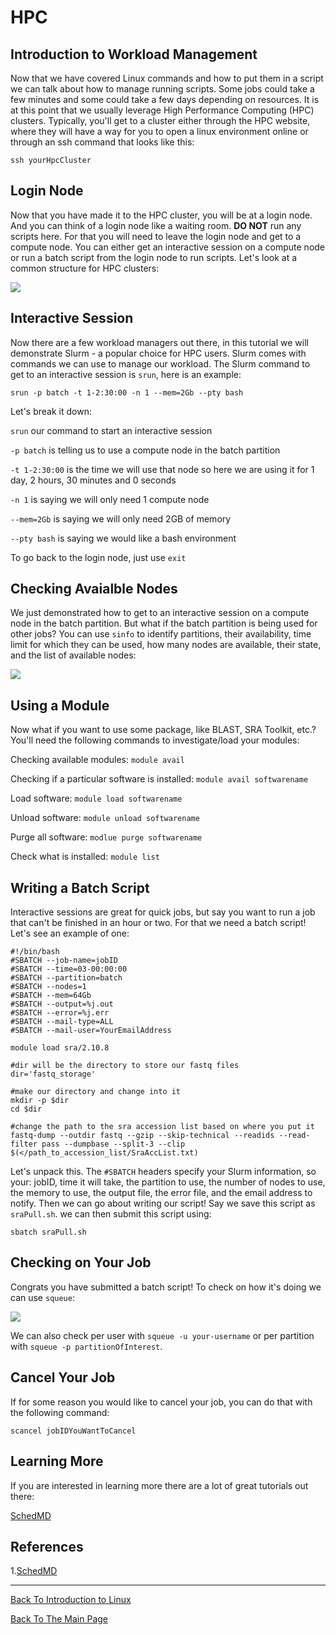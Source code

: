 # HPC

## Introduction to Workload Management
Now that we have covered Linux commands and how to put them in a script we can talk about how to manage running scripts. Some jobs could take a few minutes and some could take a few days depending on resources. It is at this point that we usually leverage High Performance Computing (HPC) clusters. Typically, you'll get to a cluster either through the HPC website, where they will have a way for you to open a linux environment online or through an ssh command that looks like this:

```ssh yourHpcCluster```

## Login Node

Now that you have made it to the HPC cluster, you will be at a login node. And you can think of a login node like a waiting room. **DO NOT** run any scripts here. For that you will need to leave the login node and get to a compute node. You can either get an interactive session on a compute node or run a batch script from the login node to run scripts. Let's look at a common structure for HPC clusters:

![](images/hpc-layout.PNG)

## Interactive Session

Now there are a few workload managers out there, in this tutorial we will demonstrate Slurm - a popular choice for HPC users. Slurm comes with commands we can use to manage our workload. The Slurm command to get to an interactive session is ```srun```, here is an example:

```srun -p batch -t 1-2:30:00 -n 1 --mem=2Gb --pty bash```

Let's break it down:

```srun``` our command to start an interactive session

```-p batch``` is telling us to use a compute node in the batch partition

```-t 1-2:30:00``` is the time we will use that node so here we are using it for 1 day, 2 hours, 30 minutes and 0 seconds

```-n 1``` is saying we will only need 1 compute node

```--mem=2Gb``` is saying we will only need 2GB of memory

```--pty bash``` is saying we would like a bash environment

To go back to the login node, just use ```exit```

## Checking Avaialble Nodes

We just demonstrated how to get to an interactive session on a compute node in the batch partition. But what if the batch partition is being used for other jobs? You can use ```sinfo``` to identify partitions, their availability, time limit for which they can be used, how many nodes are available, their state, and the list of available nodes:

![](images/sinfo.PNG)

## Using a Module

Now what if you want to use some package, like BLAST, SRA Toolkit, etc.? You'll need the following commands to investigate/load your modules:

Checking available modules: ```module avail```

Checking if a particular software is installed: ```module avail softwarename```  

Load software: ```module load softwarename``` 

Unload software: ```module unload softwarename``` 

Purge all software: ```modlue purge softwarename```

Check what is installed: ```module list``` 

## Writing a Batch Script

Interactive sessions are great for quick jobs, but say you want to run a job that can't be finished in an hour or two. For that we need a batch script! Let's see an example of one:

``` 
#!/bin/bash
#SBATCH --job-name=jobID
#SBATCH --time=03-00:00:00
#SBATCH --partition=batch
#SBATCH --nodes=1
#SBATCH --mem=64Gb
#SBATCH --output=%j.out
#SBATCH --error=%j.err
#SBATCH --mail-type=ALL
#SBATCH --mail-user=YourEmailAddress

module load sra/2.10.8

#dir will be the directory to store our fastq files​
dir='fastq_storage'

#make our directory and change into it
mkdir -p $dir
cd $dir

#change the path to the sra accession list based on where you put it
fastq-dump --outdir fastq --gzip --skip-technical --readids --read-filter pass --dumpbase --split-3 --clip $(</path_to_accession_list/SraAccList.txt)
```

Let's unpack this. The ```#SBATCH``` headers specify your Slurm information, so your: jobID, time it will take, the partition to use, the number of nodes to use, the memory to use, the output file, the error file, and the email address to notify. Then we can go about writing our script! Say we save this script as ```sraPull.sh```. we can then submit this script using:

```sbatch sraPull.sh```

## Checking on Your Job

Congrats you have submitted a batch script! To check on how it's doing we can use ```squeue```:

![](images/squeue.PNG)

We can also check per user with ```squeue -u your-username``` or per partition with ```squeue -p partitionOfInterest```.

## Cancel Your Job

If for some reason you would like to cancel your job, you can do that with the following command:

```scancel jobIDYouWantToCancel```

## Learning More

If you are interested in learning more there are a lot of great tutorials out there:

[SchedMD](https://slurm.schedmd.com/quickstart.html)

## References 

1.[SchedMD](https://slurm.schedmd.com/quickstart.html)

_________________________________________________________________________________________________________________________________________________________________________________

[Back To Introduction to Linux](../IntroToLinux.md)

[Back To The Main Page](../../index.md)
